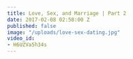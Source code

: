 ```yaml
---
title: Love, Sex, and Marriage | Part 2
date: 2017-02-08 02:58:00 Z
published: false
image: "/uploads/love-sex-dating.jpg"
video_id:
- H6UZVa5h34s
---
```



